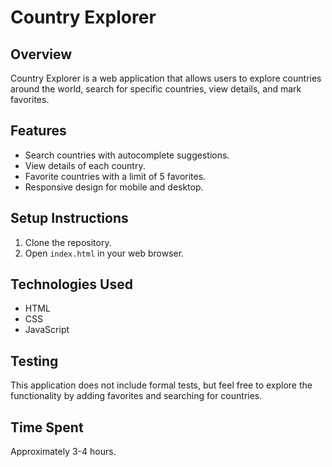 # Country Explorer

## Overview
Country Explorer is a web application that allows users to explore countries around the world, search for specific countries, view details, and mark favorites.

## Features
- Search countries with autocomplete suggestions.
- View details of each country.
- Favorite countries with a limit of 5 favorites.
- Responsive design for mobile and desktop.

## Setup Instructions
1. Clone the repository.
2. Open `index.html` in your web browser.

## Technologies Used
- HTML
- CSS
- JavaScript

## Testing
This application does not include formal tests, but feel free to explore the functionality by adding favorites and searching for countries.

## Time Spent
Approximately 3-4 hours.
